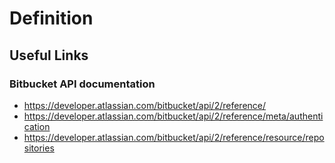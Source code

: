 # Definition

## Useful Links

### Bitbucket API documentation

- https://developer.atlassian.com/bitbucket/api/2/reference/
- https://developer.atlassian.com/bitbucket/api/2/reference/meta/authentication
- https://developer.atlassian.com/bitbucket/api/2/reference/resource/repositories
